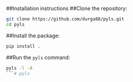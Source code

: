 ##Installation instructions
##Clone the repository:

```bash
git clone https://github.com/durga88/pyls.git
cd pyls
```
##Install the package:
```bash
pip install .
```

##Run the `pyls` command:
```bash
pyls -l -A
```# pyls
